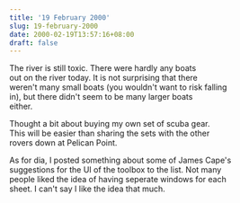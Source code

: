 ```yaml
---
title: '19 February 2000'
slug: 19-february-2000
date: 2000-02-19T13:57:16+08:00
draft: false
---
```


The river is still toxic. There were hardly any boats\
out on the river today. It is not surprising that there\
weren\'t many small boats (you wouldn\'t want to risk falling\
in), but there didn\'t seem to be many larger boats\
either.

Thought a bit about buying my own set of scuba gear.\
This will be easier than sharing the sets with the other\
rovers down at Pelican Point.

As for dia, I posted something about some of James Cape\'s\
suggestions for the UI of the toolbox to the list. Not many\
people liked the idea of having seperate windows for each\
sheet. I can\'t say I like the idea that much.
